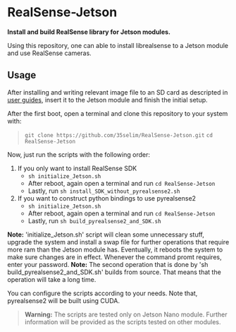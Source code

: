 # RealSense-Jetson
<b>Install and build RealSense library for Jetson modules.</b>

Using this repository, one can able to install librealsense to a Jetson module and use RealSense cameras.

## Usage
After installing and writing relevant image file to an SD card as descripted in [user guides](https://developer.nvidia.com/embedded/learn/getting-started-jetson), insert it to the Jetson module and finish the initial setup. 

After the first boot, open a terminal and clone this repository to your system with:
> `git clone https://github.com/35selim/RealSense-Jetson.git`
> `cd RealSense-Jetson`

Now, just run the scripts with the following order:
1. If you only want to install RealSense SDK
	* `sh initialize_Jetson.sh`
	* After reboot, again open a terminal and run `cd RealSense-Jetson`
	* Lastly, run `sh install_SDK_without_pyrealsense2.sh`
2. If you want to construct python bindings to use pyrealsense2
	* `sh initialize_Jetson.sh`
	* After reboot, again open a terminal and run `cd RealSense-Jetson`
	* Lastly, run `sh build_pyrealsense2_and_SDK.sh`

**Note:** 'initialize_Jetson.sh' script will clean some unnecessary stuff, upgrade the system and install a swap file for further operations that require more ram than the Jetson module has. Eventually, it reboots the system to make sure changes are in effect. Whenever the command promt requires, enter your password.
**Note:** The second operation that is done by 'sh build_pyrealsense2_and_SDK.sh' builds from source. That means that the operation will take a long time.

You can configure the scripts according to your needs. Note that, pyrealsense2 will be built using CUDA.

>**Warning:** The scripts are tested only on Jetson Nano module. Further information will be provided as the scripts tested on other modules.

